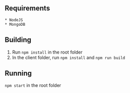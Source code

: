 ## Requirements
    * NodeJS
    * MongoDB

## Building
1. Run ```npm install``` in the root folder
2. In the client folder, run ```npm install``` and ```npm run build```

## Running

```npm start``` in the root folder